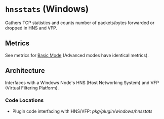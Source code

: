# `hnsstats` (Windows)

Gathers TCP statistics and counts number of packets/bytes forwarded or dropped in HNS and VFP.

## Metrics

See metrics for [Basic Mode](../basic.md#plugin-hnsstats-windows) (Advanced modes have identical metrics).

## Architecture

Interfaces with a Windows Node's HNS (Host Networking System) and VFP (Virtual Filtering Platform).

### Code Locations

- Plugin code interfacing with HNS/VFP: *pkg/plugin/windows/hnsstats*
